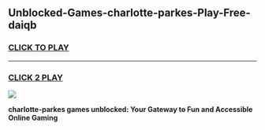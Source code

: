 
## Unblocked-Games-charlotte-parkes-Play-Free-daiqb
<h3>
<a href="https://premium76.site?title=charlotte-parkes&ref=15A">CLICK TO PLAY</a></h3>
<hr>

<h3>
<a href="https://premium76.site?title=charlotte-parkes&ref=15A">CLICK 2 PLAY</a>
  
</h3>

<a href="https://premium76.site?title=charlotte-parkes&ref=15A"><img src="https://clearcache.store/games.png"></a>


**charlotte-parkes games unblocked: Your Gateway to Fun and Accessible Online Gaming**
